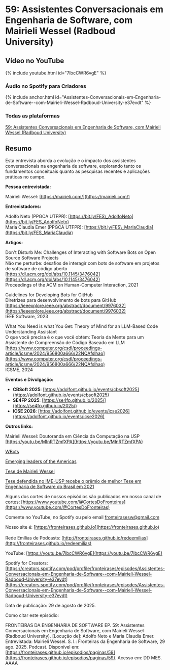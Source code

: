 # 59: Assistentes Conversacionais em Engenharia de Software, com Mairieli Wessel (Radboud University)



<!-- ## Áudio/vídeo no Spotify


{% include spotify.html id="3tqGHSOd8Qf9IOVkqxyVsp" %}

-->

## Vídeo no YouTube

{% include youtube.html id="7lbcCWR6vgE" %}  



### Áudio no Spotify para Criadores


{% include anchor.html id="Assistentes-Conversacionais-em-Engenharia-de-Software--com-Mairieli-Wessel-Radboud-University-e37evdt" %}


### Todas as plataformas


[59: Assistentes Conversacionais em Engenharia de Software, com Mairieli Wessel (Radboud University)](https://creators.spotify.com/pod/profile/fronteirases/episodes/Assistentes-Conversacionais-em-Engenharia-de-Software--com-Mairieli-Wessel-Radboud-University-e37evdt)

## Resumo



Esta entrevista aborda a evolução e o impacto dos assistentes conversacionais na engenharia de software, explorando tanto os fundamentos conceituais quanto as pesquisas recentes e aplicações práticas no campo. 

**Pessoa entrevistada:**

Mairieli Wessel: [https://mairieli.com/](https://mairieli.com/)  

**Entrevistadores:**

Adolfo Neto (PPGCA UTFPR): [https://bit.ly/FES\_AdolfoNeto](https://bit.ly/FES_AdolfoNeto)   
Maria Claudia Emer (PPGCA UTFPR): [https://bit.ly/FES\_MariaClaudia](https://bit.ly/FES_MariaClaudia) 

**Artigos:**

Don't Disturb Me: Challenges of Interacting with Software Bots on Open Source Software Projects  
Não me perturbe: desafios de interagir com bots de software em projetos de software de código aberto  
[https://dl.acm.org/doi/abs/10.1145/3476042](https://dl.acm.org/doi/abs/10.1145/3476042)  
Proceedings of the ACM on Human-Computer Interaction, 2021

Guidelines for Developing Bots for GitHub  
Diretrizes para desenvolvimento de bots para GitHub  
[https://ieeexplore.ieee.org/abstract/document/9976032](https://ieeexplore.ieee.org/abstract/document/9976032)  
IEEE Software, 2023

What You Need is what You Get: Theory of Mind for an LLM-Based Code Understanding Assistant  
O que você precisa é o que você obtém: Teoria da Mente para um Assistente de Compreensão de Código Baseado em LLM   
[https://www.computer.org/csdl/proceedings-article/icsme/2024/956800a666/22NQAfslhao](https://www.computer.org/csdl/proceedings-article/icsme/2024/956800a666/22NQAfslhao)  
ICSME, 2024

**Eventos e Divulgação:**

- **CBSoft 2025**: [https://adolfont.github.io/events/cbsoft2025](https://adolfont.github.io/events/cbsoft2025)  
- **SE4FP 2025**: [https://se4fp.github.io/2025/](https://se4fp.github.io/2025/)  
- **ICSE 2026**: [https://adolfont.github.io/events/icse2026](https://adolfont.github.io/events/icse2026)

**Outros links:**

Mairieli Wessel: Doutoranda em Ciência da Computação na USP [https://youtu.be/MInRTZmfXPA](https://youtu.be/MInRTZmfXPA) 

[WBots](https://w-bots.github.io/wbots/2025/organization.html) 

[Emerging leaders of the Americas](https://www.concordia.ca/international/students-from-abroad/scholarships/emerging-leaders-of-the-americas-program.html)

[Tese de Mairieli Wessel](https://www.teses.usp.br/teses/disponiveis/45/45134/tde-14092021-174259/pt-br.php) 

[Tese defendida no IME-USP recebe o prêmio de melhor Tese em Engenharia de Software do Brasil em 2021](https://www.ime.usp.br/tese-defendida-no-ime-usp-recebe-o-premio-de-melhor-tese-em-engenharia-de-software-do-brasil-em-2021/)

Alguns dos cortes de nossos episódios são publicados em nosso canal de cortes: ⁠[https://www.youtube.com/@CortesDoFronteiras](https://www.youtube.com/@CortesDoFronteiras)

Comente no YouTube, no Spotify ou pelo email ⁠⁠[fronteirasesw@gmail.com](mailto:fronteirasesw@gmail.com)

Nosso site é: ⁠⁠⁠⁠⁠⁠[https://fronteirases.github.io](https://fronteirases.github.io)  
⁠  
Rede Emílias de Podcasts: ⁠[http://fronteirases.github.io/redeemilias](http://fronteirases.github.io/redeemilias)

YouTube: [https://youtu.be/7lbcCWR6vgE](https://youtu.be/7lbcCWR6vgE) 

Spotify for Creators: [https://creators.spotify.com/pod/profile/fronteirases/episodes/Assistentes-Conversacionais-em-Engenharia-de-Software--com-Mairieli-Wessel-Radboud-University-e37evdt](https://creators.spotify.com/pod/profile/fronteirases/episodes/Assistentes-Conversacionais-em-Engenharia-de-Software--com-Mairieli-Wessel-Radboud-University-e37evdt)

Data de publicação: 29 de agosto de 2025\.

Como citar este episódio:

FRONTEIRAS DA ENGENHARIA DE SOFTWARE EP. 59: Assistentes Conversacionais em Engenharia de Software, com Mairieli Wessel (Radboud University). \[Locução de\]: Adolfo Neto e Maria Claudia Emer. Entrevistada: Mairieli Wessel. S. l.: Fronteiras da Engenharia de Software, 29 ago. 2025\. Podcast. Disponível em: ⁠⁠⁠⁠⁠[https://fronteirases.github.io/episodios/paginas/59](https://fronteirases.github.io/episodios/paginas/59). ⁠Acesso em: DD MES. AAAA

